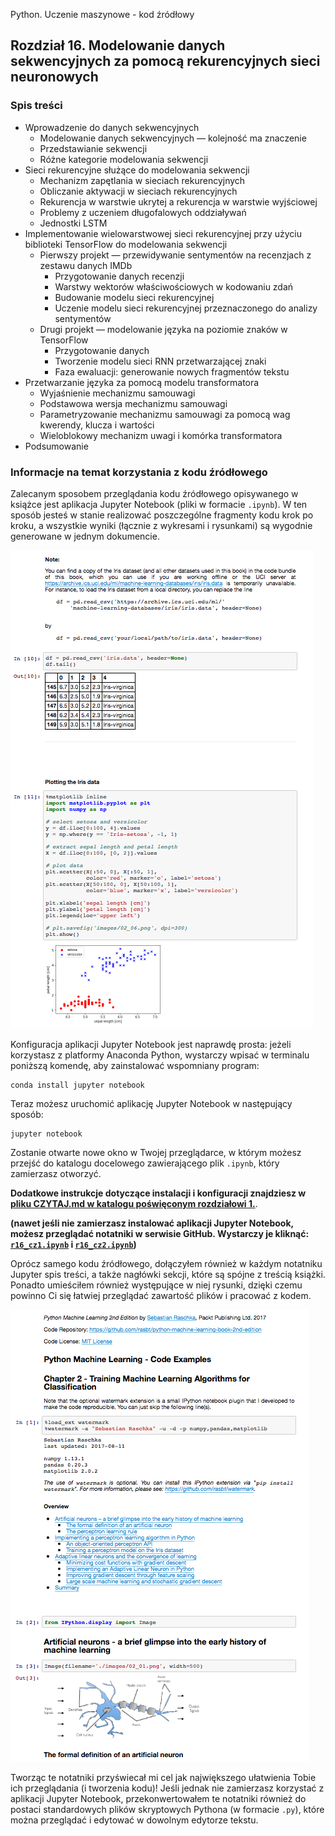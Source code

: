 Python. Uczenie maszynowe - kod źródłowy


##  Rozdział 16. Modelowanie danych sekwencyjnych za pomocą rekurencyjnych sieci neuronowych


### Spis treści

- Wprowadzenie do danych sekwencyjnych
  - Modelowanie danych sekwencyjnych — kolejność ma znaczenie
  - Przedstawianie sekwencji
  - Różne kategorie modelowania sekwencji
- Sieci rekurencyjne służące do modelowania sekwencji
  - Mechanizm zapętlania w sieciach rekurencyjnych
  - Obliczanie aktywacji w sieciach rekurencyjnych
  - Rekurencja w warstwie ukrytej a rekurencja w warstwie wyjściowej
  - Problemy z uczeniem długofalowych oddziaływań
  - Jednostki LSTM
- Implementowanie wielowarstwowej sieci rekurencyjnej przy użyciu biblioteki TensorFlow do modelowania sekwencji
  - Pierwszy projekt — przewidywanie sentymentów na recenzjach z zestawu danych IMDb
    - Przygotowanie danych recenzji
    - Warstwy wektorów właściwościowych w kodowaniu zdań
    - Budowanie modelu sieci rekurencyjnej
    - Uczenie modelu sieci rekurencyjnej przeznaczonego do analizy sentymentów
  - Drugi projekt — modelowanie języka na poziomie znaków w TensorFlow
    - Przygotowanie danych
    - Tworzenie modelu sieci RNN przetwarzającej znaki
    - Faza ewaluacji: generowanie nowych fragmentów tekstu
- Przetwarzanie  języka za pomocą modelu transformatora
  - Wyjaśnienie mechanizmu samouwagi
  - Podstawowa wersja mechanizmu samouwagi
  - Parametryzowanie mechanizmu samouwagi za pomocą wag kwerendy, klucza i wartości
  - Wieloblokowy mechanizm uwagi i komórka transformatora
- Podsumowanie

### Informacje na temat korzystania z kodu źródłowego

Zalecanym sposobem przeglądania kodu źródłowego opisywanego w książce jest aplikacja Jupyter Notebook (pliki w formacie `.ipynb`). W ten sposób jesteś w stanie realizować poszczególne fragmenty kodu krok po kroku, a wszystkie wyniki (łącznie z wykresami i rysunkami) są wygodnie generowane w jednym dokumencie.

![](../r02/rysunki/jupyter-przyklad-1.png)



Konfiguracja aplikacji Jupyter Notebook jest naprawdę prosta: jeżeli korzystasz z platformy Anaconda Python, wystarczy wpisać w terminalu poniższą komendę, aby zainstalować wspomniany program:

    conda install jupyter notebook

Teraz możesz uruchomić aplikację Jupyter Notebook w następujący sposób:

    jupyter notebook

Zostanie otwarte nowe okno w Twojej przeglądarce, w którym możesz przejść do katalogu docelowego zawierającego plik `.ipynb`, który zamierzasz otworzyć.

**Dodatkowe instrukcje dotyczące instalacji i konfiguracji znajdziesz w [pliku CZYTAJ.md w katalogu poświęconym rozdziałowi 1.](../r01/CZYTAJ.md)**.

**(nawet jeśli nie zamierzasz instalować aplikacji Jupyter Notebook, możesz przeglądać notatniki w serwisie GitHub. Wystarczy je kliknąć: [`r16_cz1.ipynb`](r16_cz1.ipynb) i [`r16_cz2.ipynb`](r16_cz2.ipynb))**

Oprócz samego kodu źródłowego, dołączyłem również w każdym notatniku Jupyter spis treści, a także nagłówki sekcji, które są spójne z treścią książki. Ponadto umieściłem również występujące w niej rysunki, dzięki czemu powinno Ci się łatwiej przeglądać zawartość plików i pracować z kodem.

![](../r02/rysunki/jupyter-przyklad-2.png)


Tworząc te notatniki przyświecał mi cel jak największego ułatwienia Tobie ich przeglądania (i tworzenia kodu)! Jeśli jednak nie zamierzasz korzystać z aplikacji Jupyter Notebook, przekonwertowałem te notatniki również do postaci standardowych plików skryptowych Pythona (w formacie `.py`), które można przeglądać i edytować w dowolnym edytorze tekstu.
